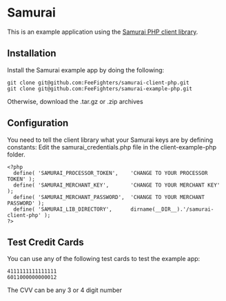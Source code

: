 Samurai
=======

This is an example application using the [Samurai PHP client library](https://github.com/FeeFighters/samurai-client-php).

Installation
------------

Install the Samurai example app by doing the following:

    git clone git@github.com:FeeFighters/samurai-client-php.git
    git clone git@github.com:FeeFighters/samurai-example-php.git

Otherwise, download the .tar.gz or .zip archives

Configuration
-------------

You need to tell the client library what your Samurai keys are by defining constants:
Edit the samurai_credentials.php file in the client-example-php folder.

    <?php
      define( 'SAMURAI_PROCESSOR_TOKEN',    'CHANGE TO YOUR PROCESSOR TOKEN' );
      define( 'SAMURAI_MERCHANT_KEY',       'CHANGE TO YOUR MERCHANT KEY' );
      define( 'SAMURAI_MERCHANT_PASSWORD',  'CHANGE TO YOUR MERCHANT PASSWORD' );
      define( 'SAMURAI_LIB_DIRECTORY',      dirname(__DIR__).'/samurai-client-php' );
    ?>

Test Credit Cards
---------------

You can use any of the following test cards to test the example app:

    4111111111111111
    6011000000000012

The CVV can be any 3 or 4 digit number
